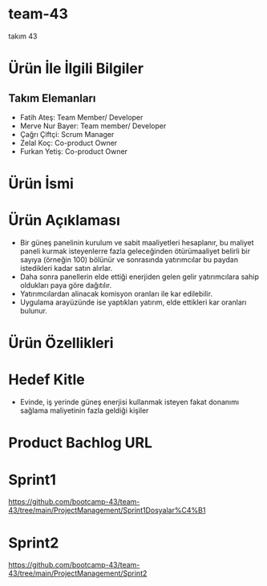 # team-43
takım 43
# Ürün İle İlgili Bilgiler
## Takım Elemanları
- Fatih Ateş: Team Member/ Developer
- Merve Nur Bayer: Team member/ Developer
- Çağrı Çiftçi: Scrum Manager
- Zelal Koç: Co-product Owner
- Furkan Yetiş: Co-product Owner
# Ürün İsmi
# Ürün Açıklaması
 - Bir güneş panelinin kurulum ve sabit maaliyetleri hesaplanır, bu maliyet paneli kurmak isteyenlerre fazla geleceğinden ötürümaaliyet belirli bir sayıya (örneğin 100) bölünür ve sonrasında yatırımcılar bu paydan istedikleri kadar satın alırlar.
 - Daha sonra panellerin elde ettiği enerjiden gelen gelir yatırımcılara sahip oldukları paya göre dağıtılır.
 - Yatırımcılardan alinacak komisyon oranları ile kar edilebilir.
 - Uygulama arayüzünde ise yaptıkları yatırım, elde ettikleri kar oranları bulunur.
# Ürün Özellikleri
# Hedef Kitle
 - Evinde, iş yerinde güneş enerjisi kullanmak isteyen fakat donanımı sağlama maliyetinin fazla geldiği kişiler
# Product Bachlog URL

# Sprint1

https://github.com/bootcamp-43/team-43/tree/main/ProjectManagement/Sprint1Dosyalar%C4%B1

# Sprint2

https://github.com/bootcamp-43/team-43/tree/main/ProjectManagement/Sprint2

